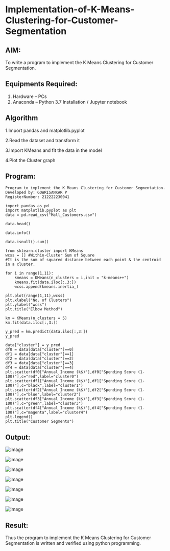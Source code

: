 # Implementation-of-K-Means-Clustering-for-Customer-Segmentation

## AIM:
To write a program to implement the K Means Clustering for Customer Segmentation.

## Equipments Required:
1. Hardware – PCs
2. Anaconda – Python 3.7 Installation / Jupyter notebook

## Algorithm
1.Import pandas and matplotlib.pyplot

2.Read the dataset and transform it

3.Import KMeans and fit the data in the model

4.Plot the Cluster graph
 

## Program:
```
Program to implement the K Means Clustering for Customer Segmentation.
Developed by: GOWRISANKAR P
RegisterNumber: 212222230041
```
```
import pandas as pd
import matplotlib.pyplot as plt
data = pd.read_csv("Mall_Customers.csv")

data.head()

data.info()

data.isnull().sum()

from sklearn.cluster import KMeans
wcss = [] #Within-Cluster Sum of Square
#It is the sum of squared distance between each point & the centroid in a cluster.

for i in range(1,11):
    kmeans = KMeans(n_clusters = i,init = "k-means++")
    kmeans.fit(data.iloc[:,3:])
    wcss.append(kmeans.inertia_)

plt.plot(range(1,11),wcss)
plt.xlabel("No. of Clusters")
plt.ylabel("wcss")
plt.title("Elbow Method")

km = KMeans(n_clusters = 5)
km.fit(data.iloc[:,3:])

y_pred = km.predict(data.iloc[:,3:])
y_pred

data["cluster"] = y_pred
df0 = data[data["cluster"]==0]
df1 = data[data["cluster"]==1]
df2 = data[data["cluster"]==2]
df3 = data[data["cluster"]==3]
df4 = data[data["cluster"]==4]
plt.scatter(df0["Annual Income (k$)"],df0["Spending Score (1-100)"],c="red",label="cluster0")
plt.scatter(df1["Annual Income (k$)"],df1["Spending Score (1-100)"],c="black",label="cluster1")
plt.scatter(df2["Annual Income (k$)"],df2["Spending Score (1-100)"],c="blue",label="cluster2")
plt.scatter(df3["Annual Income (k$)"],df3["Spending Score (1-100)"],c="green",label="cluster3")
plt.scatter(df4["Annual Income (k$)"],df4["Spending Score (1-100)"],c="magenta",label="cluster4")
plt.legend()
plt.title("Customer Segments")
```

## Output:

![image](https://github.com/user-attachments/assets/42cc5d09-087a-4c72-8a4b-c1b3ebe7300d)

![image](https://github.com/user-attachments/assets/5df5a036-5a18-4e57-bbc2-19e0a9bf2741)


![image](https://github.com/user-attachments/assets/b659eb7f-28e8-4bdf-8b16-324ab794ac03)

![image](https://github.com/user-attachments/assets/c90488ac-7f58-4be8-98c6-8ad93162811d)

![image](https://github.com/user-attachments/assets/931bbc69-0a50-47a1-8fd1-0b7568c6282f)

![image](https://github.com/user-attachments/assets/4dfeac4f-d0d1-4bab-8776-b534448a1be7)

![image](https://github.com/user-attachments/assets/64005df5-d078-4ecd-8228-feada7586600)

## Result:
Thus the program to implement the K Means Clustering for Customer Segmentation is written and verified using python programming.
